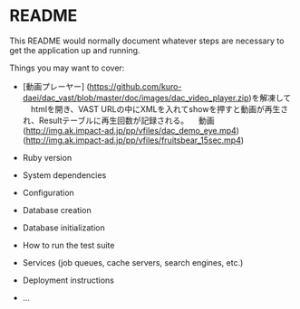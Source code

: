 # README

This README would normally document whatever steps are necessary to get the
application up and running.

Things you may want to cover:

* [動画プレーヤー] (https://github.com/kuro-daei/dac_vast/blob/master/doc/images/dac_video_player.zip)を解凍して
　htmlを開き、VAST URLの中にXMLを入れてshowを押すと動画が再生され、Resultテーブルに再生回数が記録される。
　動画 (http://img.ak.impact-ad.jp/pp/vfiles/dac_demo_eye.mp4)
       (http://img.ak.impact-ad.jp/pp/vfiles/fruitsbear_15sec.mp4)

* Ruby version

* System dependencies

* Configuration

* Database creation

* Database initialization

* How to run the test suite

* Services (job queues, cache servers, search engines, etc.)

* Deployment instructions

* ...
